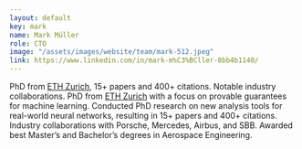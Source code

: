 ```yaml
---
layout: default
key: mark
name: Mark Müller
role: CTO
image: "/assets/images/website/team/mark-512.jpeg"
link: https://www.linkedin.com/in/mark-m%C3%BCller-8bb4b1140/
---
```

PhD from <a href="https://ethz.ch/">ETH Zurich</a>, 15+ papers and 400+ citations. Notable industry collaborations.
PhD from <a href="https://ethz.ch/">ETH Zurich</a> with a focus on provable guarantees for machine learning. Conducted PhD research on new analysis tools for real-world neural networks, resulting in 15+ papers and 400+ citations. Industry collaborations with Porsche, Mercedes, Airbus, and SBB. Awarded best Master’s and Bachelor’s degrees in Aerospace Engineering.
